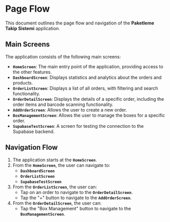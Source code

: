 # Page Flow

This document outlines the page flow and navigation of the **Paketleme Takip Sistemi** application.

## Main Screens

The application consists of the following main screens:

- **`HomeScreen`**: The main entry point of the application, providing access to the other features.
- **`DashboardScreen`**: Displays statistics and analytics about the orders and products.
- **`OrderListScreen`**: Displays a list of all orders, with filtering and search functionality.
- **`OrderDetailScreen`**: Displays the details of a specific order, including the order items and barcode scanning functionality.
- **`AddOrderScreen`**: Allows the user to create a new order.
- **`BoxManagementScreen`**: Allows the user to manage the boxes for a specific order.
- **`SupabaseTestScreen`**: A screen for testing the connection to the Supabase backend.

## Navigation Flow

1.  The application starts at the **`HomeScreen`**.
2.  From the **`HomeScreen`**, the user can navigate to:
    - **`DashboardScreen`**
    - **`OrderListScreen`**
    - **`SupabaseTestScreen`**
3.  From the **`OrderListScreen`**, the user can:
    - Tap on an order to navigate to the **`OrderDetailScreen`**.
    - Tap the "+" button to navigate to the **`AddOrderScreen`**.
4.  From the **`OrderDetailScreen`**, the user can:
    - Tap the "Box Management" button to navigate to the **`BoxManagementScreen`**.
